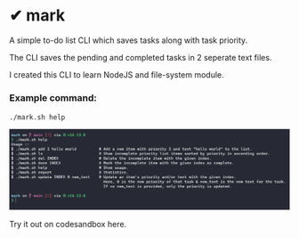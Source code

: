 # ✔ mark

A simple to-do list CLI which saves tasks along with task priority.

The CLI saves the pending and completed tasks in 2 seperate text files.

I created this CLI to learn NodeJS and file-system module.

### Example command:

```
./mark.sh help
```

![Try out the `./mark.sh help` command](./sample.png)

Try it out on codesandbox here.
